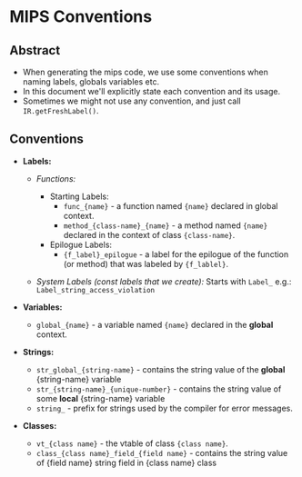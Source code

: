 # MIPS Conventions

## Abstract
- When generating the mips code, we use some conventions when naming labels, globals variables etc.
- In this document we'll explicitly state each convention and its usage.
- Sometimes we might not use any convention, and just call `IR.getFreshLabel()`.

## Conventions
- **Labels:**
    - *Functions:*
      - Starting Labels:
        - `func_{name}` - a function named `{name}` declared in global context.
        - `method_{class-name}_{name}` - a method named `{name}` declared in the context of class `{class-name}`.
      - Epilogue Labels:
        - `{f_label}_epilogue` - a label for the epilogue of the function (or method) that was labeled by `{f_lablel}`.
    
    - *System Labels (const labels that we create):* 
        Starts with `Label_`
        e.g.: `Label_string_access_violation`
                
- **Variables:**
  - `global_{name}` - a variable named `{name}` declared in the **global** context.

- **Strings:**
  - `str_global_{string-name}` - contains the string value of the **global** {string-name} variable
  - `str_{string-name}_{unique-number}` - contains the string value of some **local** {string-name} variable
  - `string_` -  prefix for strings used by the compiler for error messages.
  
- **Classes:**
  - `vt_{class name}` - the vtable of class `{class name}`.
  - `class_{class name}_field_{field name}` - contains the string value of {field name} string field in {class name} class 
